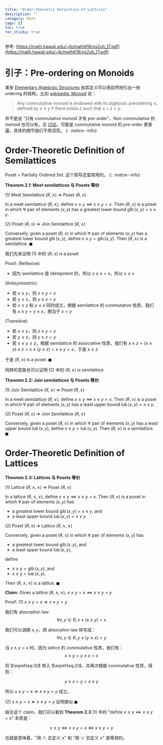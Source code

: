 ```yaml
---
title: "Order-Theoretic Definition of Lattices"
description: ""
category: Math
tags: []
toc: true
toc_sticky: true
---
```


参考: [https://math.hawaii.edu/~jb/math618/os2uh_17.pdf](https://math.hawaii.edu/~jb/math618/os2uh_17.pdf)

# 引子：Pre-ordering on Monoids

某些 [Elementary Algebraic Structures](/math/2024/04/07/elementary-algebraic-structures) 由其定义可以很自然地引出一些 ordering 的结构，比如 [wikipedia: Monoid](https://en.wikipedia.org/wiki/Monoid#Commutative_monoid) 说：

> Any commutative monoid is endowed with its algebraic preordering $\leq$, defined by $x \leq y$ if there exists $z$ such that $x + z = y$.

并不是说 "只有 commutative monoid 才有 pre-order"，Non-commutative 的 monoid 也可以有，见 [讨论](https://math.stackexchange.com/questions/2463279/natural-pre-order-for-non-commutative-monoids)。可能是 commutative monoid 的 pre-order 更普遍，具体的细节我们不用深究。
{: .notice--info}

# Order-Theoretic Definition of Semilattices

Poset = Partially Ordered Set. 这个简写还蛮常用的。
{: .notice--info}

**Theorem 2.1: Meet semilattices 与 Posets 等价**

(1) Meet Semilattice $(R, \wedge)$ $\Rightarrow$ Poset $(R, \leq)$

In a meet semilattice $(R, \wedge)$, define $x \leq y \iff x \wedge y = x$. Then $(R, \leq)$ is a poset  in which $\forall$ pair of elements $(x, y)$ has a greatest lower bound $\operatorname{glb}(x,y) = x \wedge y$. 

(2) Poset $(R, \leq)$ $\Rightarrow$ Join Semilattice $(R, \wedge)$

Conversely, given a poset $(R, \leq)$ in which $\forall$ pair of elements $(x, y)$ has a greatest lower bound $\operatorname{glb}(x,y)$, define $x \wedge y = \operatorname{glb}(x, y)$. Then $(R, \wedge)$ is a semilattice. $\blacksquare$

我们先来证明 (1) 中的 $(R, \leq)$ is a poset

Proof: 
(Reflexive) 
- 因为 semilattice 是 idempotent 的，所以 $x \wedge x = x$，所以 $x \leq x$

(Antisymmetric) 
- 若 $x \leq y$，则 $x \wedge y = x$
- 若 $y \leq x$，则 $y \wedge x = y$
- 若 $x \leq y$ 和 $y \leq x$ 同时成立，根据 semilattice 的 commutative 性质，我们有 $x \wedge y = y \wedge x$，相当于 $x = y$

(Transitive) 
- 若 $x \leq y$，则 $x \wedge y = x$
- 若 $y \leq z$，则 $y \wedge z = y$
- 若 $x \leq y \leq z$，根据 semilattice 的 associative 性质，我们有 $x \wedge z = (x \wedge y) \wedge z = x \wedge (y \wedge z) = x \wedge y = x$，于是 $x \leq z$

于是 $(R, \leq)$ is a poset. $\blacksquare$

同样的思路也可以证明 (2) 中的 $(R, \wedge)$ is semilattice.

**Theorem 2.2: Join semilattices 与 Posets 等价**

(1) Join Semilattice $(R, \vee)$ $\Rightarrow$ Poset $(R, \geq)$

In a meet semilattice $(R, \vee)$, define $x \geq y \iff x \vee y = x$. Then $(R, \geq)$ is a poset  in which $\forall$ pair of elements $(x, y)$ has a least upper bound $\operatorname{lub}(x,y) = x \vee y$. 

(2) Poset $(R, \geq)$ $\Rightarrow$ Join Semilattice $(R, \vee)$

Conversely, given a poset $(R, \geq)$ in which $\forall$ pair of elements $(x, y)$ has a least upper bound $\operatorname{lub}(x,y)$, define $x \vee y = \operatorname{lub}(x, y)$. Then $(R, \vee)$ is a semilattice. $\blacksquare$

# Order-Theoretic Definition of Lattices

**Theorem 2.3: Lattices 与 Posets 等价**

(1) Lattice $(R, \wedge, \vee)$ $\Rightarrow$ Poset $(R, \leq)$

In a lattice $(R, \wedge, \vee)$, define $x \leq y \iff x \wedge y = x$. Then $(R, \leq)$ is a poset in which $\forall$ pair of elements $(x, y)$ has 
- a greatest lower bound $\operatorname{glb}(x,y) = x \wedge y$, and 
- a least upper bound $\operatorname{lub}(x,y) = x \vee y$.

(2) Poset $(R, \leq)$ $\Rightarrow$ Lattice  $(R, \wedge, \vee)$

Conversely, given a poset $(R, \leq)$ in which $\forall$ pair of elements $(x, y)$ has 
- a greatest lower bound $\operatorname{glb}(x,y)$, and
- a least upper bound $\operatorname{lub}(x,y)$,

define 
- $x \wedge y = \operatorname{glb}(x, y)$, and
- $x \vee y = \operatorname{lub}(x, y)$. 

Then $(R, \wedge, \vee)$ is a lattice. $\blacksquare$

**Claim:** Given a lattice $(R, \wedge, \vee)$, $x \wedge y = x \iff x \vee y = y$

Proof: (1) $x \wedge y = x \Rightarrow x \vee y = y$

我们有 absorption law: 
$$
\begin{equation}
\forall x, y \in R, \, x \vee (x \wedge y) = x \tag{1} \label{eq:1}
\end{equation}
$$

我们可以调换 $x, y$，把 absorption law 转写成：
$$
\begin{equation}
\forall x, y \in R, \, y \vee (y \wedge x) = y \tag{2} \label{eq:2}
\end{equation}
$$

当 $x \wedge y = x$ 时，因为 lattice 的 commutative 性质，我们有：
$$
\begin{equation}
x \wedge y = y \wedge x = x \tag{3} \label{eq:3}
\end{equation}
$$

将 $\eqref{eq:3}$ 带入 $\eqref{eq:2}$，并再次根据 commutative 性质，得到：

$$
\begin{equation}
y \vee x = y = x \vee y \tag{4}
\end{equation}
$$

所以 $x \wedge y = x \Rightarrow x \vee y = y$ 成立。

(2) $x \wedge y = x \Leftarrow x \vee y = y$ 证明类似 $\blacksquare$

结合这个 claim，我们可以看到 **Theorem 2.3** (1) 中的 "define $x \leq y \iff x \wedge y = x$" 本质是：

$$
x \leq y \iff x \wedge y = x \iff x \vee y = y
$$

也就是意味着，"用 $\wedge$ 去定义 $\leq$" 和 "用 $\vee$ 去定义 $\leq$" 是等效的。